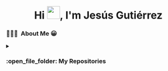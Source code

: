 <h1 align="center">Hi <span> <img src="https://media.giphy.com/media/hvRJCLFzcasrR4ia7z/giphy.gif" width="35"></span>, I'm Jesús Gutiérrez </h1>

### 👨🏻‍💻 &nbsp;About Me 😀



<details><summary><h3> :open_file_folder: My Repositories </h3></summary>

<div>
  <p align="center">
	<a href="https://github.com/jesWeb/Api_Music.git">
      		<img src="https://github-readme-stats.vercel.app/api/pin/?username=7oSkaaa&repo=LeetCode_DailyChallenge_2023&theme=tokyonight" alt="GitHub Stats" />
    	</a>
  </p>
</div>
</details>
